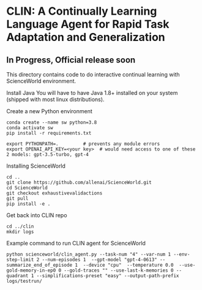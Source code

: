 # CLIN: A Continually Learning Language Agent for Rapid Task Adaptation and Generalization

## In Progress, Official release soon

This directory contains code to do interactive continual learning with ScienceWorld environment.

Install Java
You will have to have Java 1.8+ installed on your system (shipped with most linux distributions).

Create a new Python environment
```
conda create --name sw python=3.8
conda activate sw
pip install -r requirements.txt

export PYTHONPATH=.         # prevents any module errors
export OPENAI_API_KEY=<your key>  # would need access to one of these 2 models: gpt-3.5-turbo, gpt-4

```

Installing ScienceWorld

```
cd ..
git clone https://github.com/allenai/ScienceWorld.git
cd ScienceWorld
git checkout exhaustivevalidactions
git pull
pip install -e .
```

Get back into CLIN repo

```
cd ../clin
mkdir logs
```

Example command to run CLIN agent for ScienceWorld
```
python scienceworld/clin_agent.py --task-num "4" --var-num 1 --env-step-limit 2 --num-episodes 1  --gpt-model "gpt-4-0613" --summarize_end_of_episode 1  --device "cpu"  --temperature 0.0  --use-gold-memory-in-ep0 0 --gold-traces "" --use-last-k-memories 0 --quadrant 1 --simplifications-preset "easy" --output-path-prefix logs/testrun/
```
